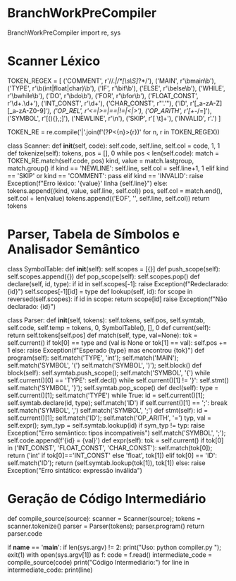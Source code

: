 # BranchWorkPreCompiler
BranchWorkPreCompiler
import re, sys

# Scanner Léxico
TOKEN_REGEX = [
    ('COMMENT', r'//.*|/\*[\s\S]*?\*/'),
    ('MAIN', r'\bmain\b'),
    ('TYPE', r'\b(int|float|char)\b'),
    ('IF', r'\bif\b'), ('ELSE', r'\belse\b'), ('WHILE', r'\bwhile\b'),
    ('DO', r'\bdo\b'), ('FOR', r'\bfor\b'),
    ('FLOAT_CONST', r'\d+\.\d+'), ('INT_CONST', r'\d+'),
    ('CHAR_CONST', r"'.'"),
    ('ID', r'[_a-zA-Z][_a-zA-Z0-9]*'),
    ('OP_REL', r'<=|>=|==|!=|<|>'),
    ('OP_ARITH', r'[+\-*/=]'),
    ('SYMBOL', r'[(){},;]'),
    ('NEWLINE', r'\n'), ('SKIP', r'[ \t]+'),
    ('INVALID', r'.')
]

TOKEN_RE = re.compile('|'.join(f'(?P<{n}>{r})' for n, r in TOKEN_REGEX))

class Scanner:
    def __init__(self, code): self.code, self.line, self.col = code, 1, 1
    def tokenize(self):
        tokens, pos = [], 0
        while pos < len(self.code):
            match = TOKEN_RE.match(self.code, pos)
            kind, value = match.lastgroup, match.group()
            if kind == 'NEWLINE': self.line, self.col = self.line+1, 1
            elif kind == 'SKIP' or kind == 'COMMENT': pass
            elif kind == 'INVALID':
                raise Exception(f"Erro léxico: '{value}' linha {self.line}")
            else: tokens.append((kind, value, self.line, self.col))
            pos, self.col = match.end(), self.col + len(value)
        tokens.append(('EOF', '', self.line, self.col))
        return tokens

# Parser, Tabela de Símbolos e Analisador Semântico
class SymbolTable:
    def __init__(self): self.scopes = [{}]
    def push_scope(self): self.scopes.append({})
    def pop_scope(self): self.scopes.pop()
    def declare(self, id, type):
        if id in self.scopes[-1]: raise Exception(f"Redeclarado: {id}")
        self.scopes[-1][id] = type
    def lookup(self, id):
        for scope in reversed(self.scopes):
            if id in scope: return scope[id]
        raise Exception(f"Não declarado: {id}")

class Parser:
    def __init__(self, tokens): self.tokens, self.pos, self.symtab, self.code, self.temp = tokens, 0, SymbolTable(), [], 0
    def current(self): return self.tokens[self.pos]
    def match(self, type, val=None):
        tok = self.current()
        if tok[0] == type and (val is None or tok[1] == val): self.pos += 1
        else: raise Exception(f"Esperado {type} mas encontrou {tok}")
    def program(self):
        self.match('TYPE', 'int'); self.match('MAIN'); self.match('SYMBOL', '(')
        self.match('SYMBOL', ')'); self.block()
    def block(self):
        self.symtab.push_scope(); self.match('SYMBOL', '{')
        while self.current()[0] == 'TYPE': self.decl()
        while self.current()[1] != '}': self.stmt()
        self.match('SYMBOL', '}'); self.symtab.pop_scope()
    def decl(self):
        type = self.current()[1]; self.match('TYPE')
        while True:
            id = self.current()[1]; self.symtab.declare(id, type); self.match('ID')
            if self.current()[1] == ';': break
            self.match('SYMBOL', ',')
        self.match('SYMBOL', ';')
    def stmt(self):
        id = self.current()[1]; self.match('ID'); self.match('OP_ARITH', '=')
        typ, val = self.expr(); sym_typ = self.symtab.lookup(id)
        if sym_typ != typ: raise Exception("Erro semântico: tipos incompatíveis")
        self.match('SYMBOL', ';'); self.code.append(f'{id} = {val}')
    def expr(self):
        tok = self.current()
        if tok[0] in ('INT_CONST', 'FLOAT_CONST', 'CHAR_CONST'):
            self.match(tok[0]); return ('int' if tok[0]=='INT_CONST' else 'float', tok[1])
        elif tok[0] == 'ID':
            self.match('ID'); return (self.symtab.lookup(tok[1]), tok[1])
        else: raise Exception("Erro sintático: expressão inválida")

# Geração de Código Intermediário
def compile_source(source):
    scanner = Scanner(source); tokens = scanner.tokenize()
    parser = Parser(tokens); parser.program()
    return parser.code

if __name__ == '__main__':
    if len(sys.argv) != 2: print("Uso: python compiler.py <arquivo>"); exit(1)
    with open(sys.argv[1]) as f: code = f.read()
    intermediate_code = compile_source(code)
    print("Código Intermediário:")
    for line in intermediate_code: print(line) 
